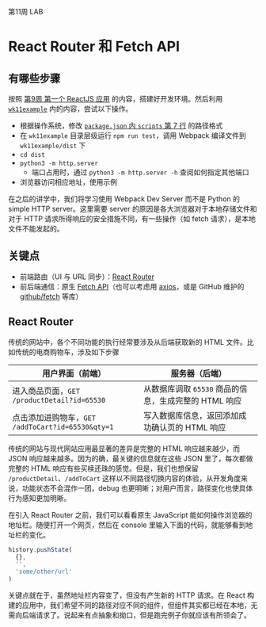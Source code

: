 第11周 LAB

React Router 和 Fetch API
=========================

有哪些步骤
---------
按照 [第9周 第一个 ReactJS 应用](https://github.com/ShanghaitechGeekPie/events-IntroToWebDev-Fall17/blob/master/week09_firstReactJsApp/week09.md) 的内容，搭建好开发环境。然后利用 [`wk11example`](https://github.com/ShanghaitechGeekPie/events-IntroToWebDev-Fall17/tree/master/week11_reactRouter_fetch/wk11example) 内的内容，尝试以下操作。

* 根据操作系统，修改 [`package.json` 内 `scripts` 第 7 行](https://github.com/ShanghaitechGeekPie/events-IntroToWebDev-Fall17/blob/master/week11_reactRouter_fetch/wk11example/package.json#L7) 的路径格式
* 在 `wk11example` 目录层级运行 `npm run test`，调用 Webpack 编译文件到 `wk11example/dist` 下
* `cd dist`
* `python3 -m http.server`
    * 端口占用时，通过 `python3 -m http.server -h` 查阅如何指定其他端口
* 浏览器访问相应地址，使用示例

在之后的讲学中，我们将学习使用 Webpack Dev Server 而不是 Python 的 simple HTTP server。这里需要 server 的原因是各大浏览器对于本地存储文件和对于 HTTP 请求所得响应的安全措施不同，有一些操作（如 fetch 请求），是本地文件不能发起的。

关键点
------
* 前端路由（UI 与 URL 同步）：[React Router](https://reacttraining.com/react-router/)
* 前后端通信：原生 [Fetch API](https://developer.mozilla.org/zh-CN/docs/Web/API/Fetch_API)（也可以考虑用 [axios](https://github.com/axios/axios)，或是 GitHub 维护的 [github/fetch](https://github.github.io/fetch/) 等库）

React Router
------------

传统的网站中，各个不同功能的执行经常要涉及从后端获取新的 HTML 文件。比如传统的电商购物车，涉及如下步骤

| 用户界面（前端） | 服务器（后端） |
|----------------|---------------|
| 进入商品页面，`GET /productDetail?id=65530` | 从数据库调取 `65530` 商品的信息，生成完整的 HTML 响应 |
| 点击添加进购物车，`GET /addToCart?id=65530&qty=1` | 写入数据库信息，返回添加成功确认页的 HTML 响应 |

传统的网站与现代网站应用最显著的差异是完整的 HTML 响应越来越少，而 JSON 响应越来越多。因为的确，最关键的信息就在这些 JSON 里了，每次都做完整的 HTML 响应有些买椟还珠的感觉。但是，我们也想保留 `/productDetail`、`/addToCart` 这样以不同路径切换内容的体验，从开发角度来说，功能状态不会混作一团，debug 也更明晰；对用户而言，路径变化也使具体行为感知更加明晰。

在引入 React Router 之前，我们可以看看原生 JavaScript 能如何操作浏览器的地址栏。随便打开一个网页，然后在 console 里输入下面的代码，就能够看到地址栏的变化。

```javascript
history.pushState(
  {},
  '',
  'some/other/url'
)
```

关键点就在于，虽然地址栏内容变了，但没有产生新的 HTTP 请求。在 React 构建的应用中，我们希望不同的路径对应不同的组件，但组件其实都已经在本地，无需向后端请求了。说起来有点抽象和拗口，但是跑完例子你就应该有所领会了。
